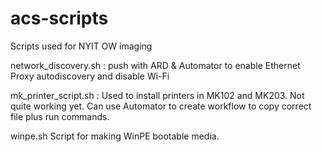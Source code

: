 # acs-scripts

Scripts used for NYIT OW imaging

network_discovery.sh : push with ARD & Automator to enable Ethernet Proxy autodiscovery and disable Wi-Fi

mk_printer_script.sh : Used to install printers in MK102 and MK203. Not quite working yet.  Can use Automator to create workflow to copy correct file plus run commands.

winpe.sh Script for making WinPE bootable media.

